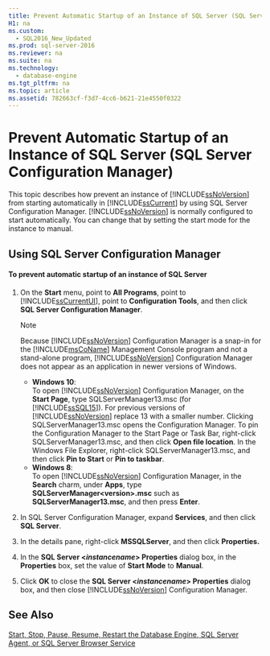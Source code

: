 ```yaml
---
title: Prevent Automatic Startup of an Instance of SQL Server (SQL Server Configuration Manager)
H1: na
ms.custom: 
  - SQL2016_New_Updated
ms.prod: sql-server-2016
ms.reviewer: na
ms.suite: na
ms.technology: 
  - database-engine
ms.tgt_pltfrm: na
ms.topic: article
ms.assetid: 782663cf-f3d7-4cc6-b621-21e4550f0322
---
```

# Prevent Automatic Startup of an Instance of SQL Server (SQL Server Configuration Manager)
  This topic describes how prevent an instance of [!INCLUDE[ssNoVersion](../../Topics/TopicNameContainA/includes/ssNoVersion_md.md)] from starting automatically in [!INCLUDE[ssCurrent](../../Topics/TopicNameContainA/includes/ssCurrent_md.md)] by using SQL Server Configuration Manager. [!INCLUDE[ssNoVersion](../../Topics/TopicNameContainA/includes/ssNoVersion_md.md)] is normally configured to start automatically. You can change that by setting the start mode for the instance to manual.  
  
##  <a name="SSMSProcedure"></a> Using SQL Server Configuration Manager  
  
#### To prevent automatic startup of an instance of SQL Server  
  
1.  On the **Start** menu, point to **All Programs**, point to [!INCLUDE[ssCurrentUI](../../Topics/TopicNameContainA/includes/ssCurrentUI_md.md)], point to **Configuration Tools**, and then click **SQL Server Configuration Manager**.  
  
    > [!NOTE]  
    >  Because [!INCLUDE[ssNoVersion](../../Topics/TopicNameContainA/includes/ssNoVersion_md.md)] Configuration Manager is a snap-in for the [!INCLUDE[msCoName](../../Topics/TopicNameContainA/includes/msCoName_md.md)] Management Console program and not a stand-alone program, [!INCLUDE[ssNoVersion](../../Topics/TopicNameContainA/includes/ssNoVersion_md.md)] Configuration Manager does not appear as an application in newer versions of Windows.  
    >   
    >  -   **Windows 10**:  
    >          To open [!INCLUDE[ssNoVersion](../../Topics/TopicNameContainA/includes/ssNoVersion_md.md)] Configuration Manager, on the **Start Page**, type SQLServerManager13.msc (for [!INCLUDE[ssSQL15](../../Topics/TopicNameContainA/includes/ssSQL15_md.md)]). For previous versions of [!INCLUDE[ssNoVersion](../../Topics/TopicNameContainA/includes/ssNoVersion_md.md)] replace 13 with a smaller number. Clicking SQLServerManager13.msc opens the Configuration Manager. To pin the Configuration Manager to the Start Page or Task Bar, right-click SQLServerManager13.msc, and then click **Open file location**. In the Windows File Explorer, right-click SQLServerManager13.msc, and then click **Pin to Start** or **Pin to taskbar**.  
    > -   **Windows 8**:  
    >          To open [!INCLUDE[ssNoVersion](../../Topics/TopicNameContainA/includes/ssNoVersion_md.md)] Configuration Manager, in the **Search** charm, under **Apps**, type **SQLServerManager<version\>.msc** such as **SQLServerManager13.msc**, and then press **Enter**.  
  
2.  In SQL Server Configuration Manager, expand **Services**, and then click **SQL Server**.  
  
3.  In the details pane, right-click **MSSQLServer**, and then click **Properties.**  
  
4.  In the **SQL Server <***instancename***> Properties** dialog box, in the **Properties** box, set the value of **Start Mode** to **Manual**.  
  
5.  Click **OK** to close the **SQL Server <***instancename***> Properties** dialog box, and then close [!INCLUDE[ssNoVersion](../../Topics/TopicNameContainA/includes/ssNoVersion_md.md)] Configuration Manager.  
  
## See Also  
 [Start, Stop, Pause, Resume, Restart the Database Engine, SQL Server Agent, or SQL Server Browser Service](../../Topics/TopicNameNotContainA/Start--Stop--Pause--Resume--Restart-the-Database-Engine--SQL-Server-Agent--or-SQL-Server-Browser-Service.md)  
  
  
